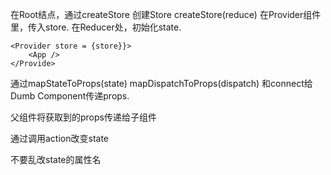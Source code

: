 在Root结点，通过createStore 创建Store createStore(reduce)
在Provider组件里，传入store.
在Reducer处，初始化state.
```
<Provider store = {store}}>
	<App />
</Provide>
```
通过mapStateToProps(state) mapDispatchToProps(dispatch) 和connect给Dumb Component传递props.

父组件将获取到的props传递给子组件

通过调用action改变state

不要乱改state的属性名
